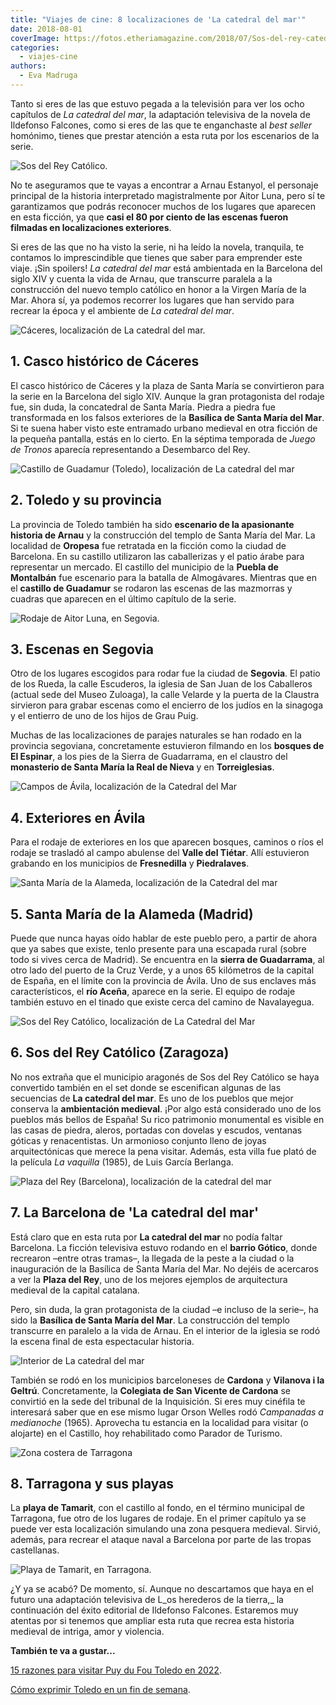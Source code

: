 ```yaml
---
title: "Viajes de cine: 8 localizaciones de 'La catedral del mar'"
date: 2018-08-01
coverImage: https://fotos.etheriamagazine.com/2018/07/Sos-del-rey-catedral-del-mar-e1578147637875.jpg
categories: 
  - viajes-cine
authors: 
  - Eva Madruga
---
```


Tanto si eres de las que estuvo pegada a la televisión para ver los ocho capítulos de 
_La catedral del mar_, la adaptación televisiva de la novela de Ildefonso Falcones, como 
si eres de las que te enganchaste al _best seller_ homónimo, tienes que prestar atención 
a esta ruta por los escenarios de la serie. 

![Sos del Rey Católico.](https://fotos.etheriamagazine.com/2018/07/Sos-del-rey-catedral-del-mar-1024x683.jpg "Sos del Rey Católico. © LCM/A3")

No te aseguramos que te vayas a encontrar a Arnau Estanyol, el personaje principal de la 
historia interpretado magistralmente por Aitor Luna, pero sí te garantizamos que podrás 
reconocer muchos de los lugares que aparecen en esta ficción, ya que **casi el 80 por 
ciento de las escenas fueron filmadas en localizaciones exteriores**. 

Si eres de las que no ha visto la serie, ni ha leído la novela, tranquila, te contamos 
lo imprescindible que tienes que saber para emprender este viaje. ¡Sin spoilers! _La 
catedral del mar_ está ambientada en la Barcelona del siglo XIV y cuenta la vida de 
Arnau, que transcurre paralela a la construcción del nuevo templo católico en honor a la 
Virgen María de la Mar. Ahora sí, ya podemos recorrer los lugares que han servido para 
recrear la época y el ambiente de _La catedral del mar_. 

![Cáceres, localización de La catedral del mar.](https://fotos.etheriamagazine.com/2018/07/Catedral-del-mar-Caceres-1024x683.jpg "Cáceres, localización de La catedral del mar. © LCM/A3")

## 1\. Casco histórico de Cáceres

El casco histórico de Cáceres y la plaza de Santa María se convirtieron para la serie en 
la Barcelona del siglo XIV. Aunque la gran protagonista del rodaje fue, sin duda, la 
concatedral de Santa María. Piedra a piedra fue transformada en los falsos exteriores de 
la **Basílica de Santa María del Mar**. Si te suena haber visto este entramado urbano 
medieval en otra ficción de la pequeña pantalla, estás en lo cierto. En la séptima 
temporada de _Juego de Tronos_ aparecía representando a Desembarco del Rey. 

![Castillo de Guadamur (Toledo), localización de La catedral del mar](https://fotos.etheriamagazine.com/2018/07/Castillo-Guadamur-Toledo-viajes-cine-1024x683.jpg "Castillo de Guadamur (Toledo). © LCM/A3")

## 2\. Toledo y su provincia

La provincia de Toledo también ha sido **escenario de la apasionante historia de Arnau** 
y la construcción del templo de Santa María del Mar. La localidad de **Oropesa** fue 
retratada en la ficción como la ciudad de Barcelona. En su castillo utilizaron las 
caballerizas y el patio árabe para representar un mercado. El castillo del municipio de 
la **Puebla de Montalbán** fue escenario para la batalla de Almogávares. Mientras que en 
el **castillo de Guadamur** se rodaron las escenas de las mazmorras y cuadras que 
aparecen en el último capítulo de la serie. 

![Rodaje de Aitor Luna, en Segovia.](https://fotos.etheriamagazine.com/2018/07/rodaje-Aitor-luna-Segovia-1024x746.jpg "Rodaje de Aitor Luna, en Segovia. © Segovia Film Office")

## 3\. Escenas en Segovia

Otro de los lugares escogidos para rodar fue la ciudad de **Segovia**. El patio de los 
Rueda, la calle Escuderos, la iglesia de San Juan de los Caballeros (actual sede del 
Museo Zuloaga), la calle Velarde y la puerta de la Claustra sirvieron para grabar 
escenas como el encierro de los judíos en la sinagoga y el entierro de uno de los hijos 
de Grau Puig. 

Muchas de las localizaciones de parajes naturales se han rodado en la provincia 
segoviana, concretamente estuvieron filmando en los **bosques de El Espinar**, a los 
pies de la Sierra de Guadarrama, en el claustro del **monasterio de Santa María la Real 
de Nieva** y en **Torreiglesias**. 

![Campos de Ávila, localización de la Catedral del Mar](https://fotos.etheriamagazine.com/2018/07/La-Catedral-del-Mar-avila-1024x684.jpg "Campos de Ávila. © Javier de Agustín")

## 4\. Exteriores en Ávila

Para el rodaje de exteriores en los que aparecen bosques, caminos o ríos el rodaje se 
trasladó al campo abulense del **Valle del Tiétar**. Allí estuvieron grabando en los 
municipios de **Fresnedilla** y **Piedralaves**. 

![Santa María de la Alameda, localización de la Catedral del mar](https://fotos.etheriamagazine.com/2018/07/La-catedral-del-mar-santa-maria-alameda-1-1024x683.jpg "Santa María de la Alameda. © Javier de Agustín")

## 5\. Santa María de la Alameda (Madrid)

Puede que nunca hayas oído hablar de este pueblo pero, a partir de ahora que ya sabes 
que existe, tenlo presente para una escapada rural (sobre todo si vives cerca de 
Madrid). Se encuentra en la **sierra de Guadarrama**, al otro lado del puerto de la Cruz 
Verde, y a unos 65 kilómetros de la capital de España, en el límite con la provincia de 
Ávila. Uno de sus enclaves más característicos, el **río Aceña**, aparece en la serie. 
El equipo de rodaje también estuvo en el tinado que existe cerca del camino de 
Navalayegua. 

![Sos del Rey Católico, localización de La Catedral del Mar](https://fotos.etheriamagazine.com/2018/07/catedral-mar-sos-del-rey-catolico-1024x683.jpg "Sos del Rey Católico. © LCM/A3")

## 6\. Sos del Rey Católico (Zaragoza)

No nos extraña que el municipio aragonés de Sos del Rey Católico se haya convertido 
también en el set donde se escenifican algunas de las secuencias de __La catedral del 
mar__. Es uno de los pueblos que mejor conserva la **ambientación medieval**. ¡Por algo 
está considerado uno de los pueblos más bellos de España! Su rico patrimonio monumental 
es visible en las casas de piedra, aleros, portadas con dovelas y escudos, ventanas 
góticas y renacentistas. Un armonioso conjunto lleno de joyas arquitectónicas que merece 
la pena visitar. Además, esta villa fue plató de la película _La vaquilla_ (1985), de 
Luis García Berlanga. 

![Plaza del Rey (Barcelona), localización de la catedral del mar](https://fotos.etheriamagazine.com/2018/07/catedral-mar-Plaza-del-Rey-Barcelona-1024x683.jpg "Plaza del Rey (Barcelona). © LCM/A3")

## 7\. La Barcelona de 'La catedral del mar'

Está claro que en esta ruta por __La catedral del mar__ no podía faltar Barcelona. La 
ficción televisiva estuvo rodando en el **barrio Gótico**, donde recrearon –entre otras 
tramas–, la llegada de la peste a la ciudad o la inauguración de la Basílica de Santa 
María del Mar. No dejéis de acercaros a ver la **Plaza del Rey**, uno de los mejores 
ejemplos de arquitectura medieval de la capital catalana. 

Pero, sin duda, la gran protagonista de la ciudad –e incluso de la serie–, ha sido la 
**Basílica de Santa María del Mar**. La construcción del templo transcurre en paralelo a 
la vida de Arnau. En el interior de la iglesia se rodó la escena final de esta 
espectacular historia. 

![Interior de La catedral del mar](https://fotos.etheriamagazine.com/2018/07/Catedral-del-mar-ruta-de-cine-684x1024.jpg "La catedral del mar. © LCDM/A3")

También se rodó en los municipios barceloneses de **Cardona** y **Vilanova i la 
Geltrú**. Concretamente, la **Colegiata de San Vicente de Cardona** se convirtió en la 
sede del tribunal de la Inquisición. Si eres muy cinéfila te interesará saber que en ese 
mismo lugar Orson Welles rodó _Campanadas a medianoche_ (1965). Aprovecha tu estancia en 
la localidad para visitar (o alojarte) en el Castillo, hoy rehabilitado como Parador de 
Turismo. 

![Zona costera de Tarragona](https://fotos.etheriamagazine.com/2018/07/Tarragona-catedral-del-mar-1024x683.jpg "Tarragona. © LCDM/A3")

## 8\. Tarragona y sus playas

La **playa de Tamarit**, con el castillo al fondo, en el término municipal de Tarragona, 
fue otro de los lugares de rodaje. En el primer capítulo ya se puede ver esta 
localización simulando una zona pesquera medieval. Sirvió, además, para recrear el 
ataque naval a Barcelona por parte de las tropas castellanas. 

![Playa de Tamarit, en Tarragona.](https://fotos.etheriamagazine.com/2018/07/Playas-Tamarit-Tarragona-catedral-mar-1024x684.jpg "Playa de Tamarit, en Tarragona. © LCDM/A3")

¿Y ya se acabó? De momento, sí. Aunque no descartamos que haya en el futuro una 
adaptación televisiva de L_os herederos de la tierra,_ la continuación del éxito 
editorial de Ildefonso Falcones. Estaremos muy atentas por si tenemos que ampliar esta 
ruta que recrea esta historia medieval de intriga, amor y violencia. 

**También te va a gustar...** 

[15 razones para visitar Puy du Fou Toledo en 
2022](https://etheriamagazine.com/2022/04/06/15-razones-para-visitar-puy-du-fou-toledo-en-2022/). 

[Cómo exprimir Toledo en un fin de 
semana](https://etheriamagazine.com/2022/02/28/que-ver-en-toledo/).
